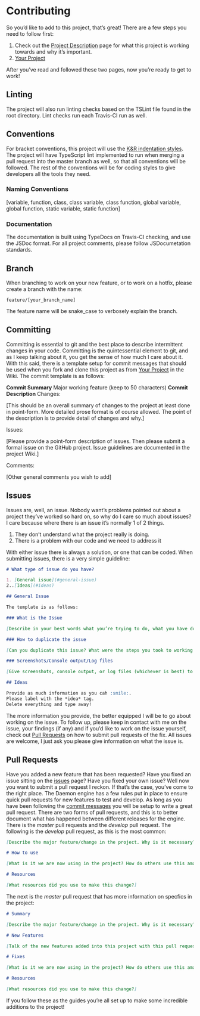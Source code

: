 # Contributing

So you’d like to add to this project, that’s great! There are a few steps you need to follow first:

1. Check out the [Project Description](https://github.com/srepollock/daemon-engine/wiki/project-description) page for what this project is working towards and why it’s important.
2. [Your Project](https://github.com/srepollock/daemon-engine/wiki/your-project)

After you’ve read and followed these two pages, now you’re ready to get to work!

## Linting

The project will also run linting checks based on the TSLint file found in the root directory. Lint checks run each Travis-CI run as well.

## Conventions

For bracket conventions, this project will use the [K&R indentation styles](https://en.wikipedia.org/wiki/Indentation_style#K&R). The project will have TypeScript lint implemented to run when merging a pull request into the master branch as well, so that all conventions will be followed. The rest of the conventions will be for coding styles to give developers all the tools they need.

### Naming Conventions

[variable, function, class, class variable, class function, global variable, global function, static variable, static function]

### Documentation

The documentation is built using TypeDocs on Travis-CI checking, and use the JSDoc format. For all project comments, please follow JSDocumetation standards.

## Branch

When branching to work on your new feature, or to work on a hotfix, please create a branch with the name:

`feature/[your_branch_name]`

The feature name will be snake_case to verbosely explain the branch.

## Committing

Committing is essential to git and the best place to describe intermittent changes in your code. Committing is the quintessential element to git, and as I keep talking about it, you get the sense of how much I care about it. With this said, there is a template setup for commit messages that should be used when you fork and clone this project as from [Your Project](https://github.com/srepollock/daemon-engine/wiki/your-project) in the Wiki. The commit template is as follows:

**Commit Summary**
Major working feature (keep to 50 characters)
**Commit Description**
Changes:

[This should be an overall summary of changes to the project at least done in point-form. More detailed prose format is of course allowed. The point of the description is to provide detail of changes and why.]

Issues:

[Please provide a point-form description of issues. Then please submit a formal issue on the GitHub project. Issue guidelines are documented in the project Wiki.]

Comments:

[Other general comments you wish to add]

## Issues

Issues are, well, an issue. Nobody want’s problems pointed out about a project they’ve worked so hard on, so why do I care so much about issues? I care because where there is an issue it’s normally 1 of 2 things.

1. They don’t understand what the project really is doing.
2. There is a problem with our code and we need to address it

With either issue there is always a solution, or one that can be coded. When submitting issues, there is a very simple guideline:

```md
# What type of issue do you have?

1. [General issue](#general-issue)
2..[Ideas](#ideas)

## General Issue

The template is as follows:

### What is the Issue

[Describe in your best words what you’re trying to do, what you have done, and why (best guess) it’s not working.]

### How to duplicate the issue

[Can you duplicate this issue? What were the steps you took to working on this project and when this issue arose.]

### Screenshots/Console output/Log files

[Give screenshots, console output, or log files (whichever is best) to show us what the issue is.]

## Ideas

Provide as much information as you cah :smile:.
Please label with the *idea* tag.
Delete everything and type away!
```

The more information you provide, the better equipped I will be to go about working on the issue. To follow up, please keep in contact with me on the issue, your findings (if any) and if you’d like to work on the issue yourself, check out [Pull Requests](https://github.com/srepollock/daemon-engine/wiki/pull-requests) on how to submit pull requests of the fix.
All issues are welcome, I just ask you please give information on what the issue is.

## Pull Requests

Have you added a new feature that has been requested? Have you fixed an issue sitting on the [issues](https://github.com/srepollock/daemon-engine/issues) page? Have you fixed your own issue? Well now you want to submit a pull request I reckon. If that’s the case, you’ve come to the right place. The Daemon engine has a few rules put in place to ensure quick pull requests for new features to test and develop. As long as you have been following the [commit messages](https://github.com/srepollock/daemon-engine/CONTRIBUTING.md#Committing) you will be setup to write a great pull request.
There are two forms of pull requests, and this is to better document what has happened between different releases for the engine. There is the *master* pull requests and the *develop* pull request.
The following is the *develop* pull request, as this is the most common:

```md
[Describe the major feature/change in the project. Why is it necessary? What makes it so important it has to be added into the project? What does this version do differently?]

# How to use

[What is it we are now using in the project? How do others use this amazing new feature/change themselves?]

# Resources

[What resources did you use to make this change?]
```

The next is the *master* pull request that has more information on specfics in the project:

```md
# Summary

[Describe the major feature/change in the project. Why is it necessary? What makes it so important it has to be added into the project? What does this version do differently?]

# New Features

[Talk of the new features added into this project with this pull request. What has changed since the last version? What is new? How is it different? Perhaps it would be easiest to reference direct commits here?]

# Fixes

[What is it we are now using in the project? How do others use this amazing new feature/change themselves?]

# Resources

[What resources did you use to make this change?]
```

If you follow these as the guides you’re all set up to make some incredible additions to the project!
